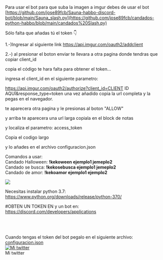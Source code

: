 Para usar el bot para que suba la imagen a imgur debes de usar el bot [https://github.com/jose89fcb/Sauna-habbo-discord-bot/blob/main/Sauna_slash.py](https://github.com/jose89fcb/candados-python-habbo/blob/main/candados%20Slash.py)

Sólo falta que añadas tú el token 👇

1.-)Ingresar al siguiente link https://api.imgur.com/oauth2/addclient

2.-) al presionar el boton enviar te llevara a otra pagina donde tendras que copiar client_id

copia el código te hara falta para obtener el token...

ingresa el client_id en el siguiente parametro:

https://api.imgur.com/oauth2/authorize?client_id=CLIENT ID AQUÍ&response_type=token una vez añadido copia la url completa y la pegas en el navegador.

te aparecera otra pagina y le presionas al boton "ALLOW"

y arriba te aparecera una url larga copiala en el block de notas

y localiza el parametro: access_token

Copia el codigo largo

y lo añades en el archivo configuracion.json
<br>




Comandos a usar:
<br>
Candado Halloween: <b>!kekoween ejemplo1 jemeplo2</b>
<br>
Candado se busca: <b>!kekosebusca ejemplo1 jemeplo2</b>
<br>
Candado de amor: <b>!kekoamor ejemplo1 ejemplo2</b>


<img src="https://i.imgur.com/qrFL1Fk.png">


Necesitas instalar python 3.7: https://www.python.org/downloads/release/python-370/

#OBTEN UN TOKEN EN y un bot en: https://discord.com/developers/applications


<br>
<br>
<br>
Cuando tengas el token del bot pegalo en el siguiente archivo:
<a href="https://github.com/jose89fcb/candados-python-habbo/blob/main/configuracion.json">configuracion.json</a>
<br>
<a title="Mi twitter" href="https://twitter.com/jose89fcb"><img src="https://i.imgur.com/QCHCEon.png" alt="Mi twitter" /></a>
<br>
Mi twitter
